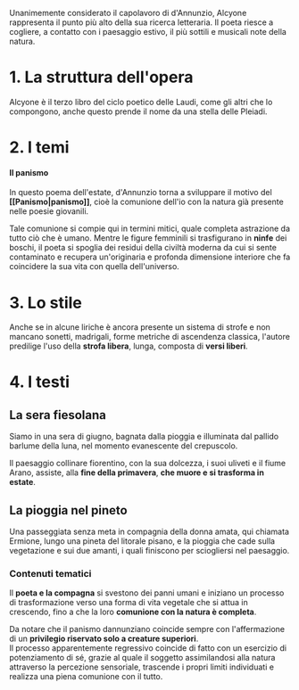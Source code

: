Unanimemente considerato il capolavoro di d'Annunzio, Alcyone rappresenta il punto più alto della sua ricerca letteraria. Il poeta riesce a cogliere, a contatto con i paesaggio estivo, il più sottili e musicali note della natura. 

# 1. La struttura dell'opera
Alcyone è il terzo libro del ciclo poetico delle Laudi, come gli altri che lo compongono, anche questo prende il nome da una stella delle Pleiadi.

# 2. I temi
#### Il panismo
In questo poema dell'estate, d'Annunzio torna a sviluppare il motivo del **[[Panismo|panismo]]**, cioè la comunione dell'io con la natura già presente nelle poesie giovanili.

Tale comunione si compie qui in termini mitici, quale completa astrazione da tutto ciò che è umano. Mentre le figure femminili si trasfigurano in **ninfe** dei boschi, il poeta si spoglia dei residui della civiltà moderna da cui si sente contaminato e recupera un'originaria e profonda dimensione interiore che fa coincidere la sua vita con quella dell'universo.

# 3. Lo stile
Anche se in alcune liriche è ancora presente un sistema di strofe e non mancano sonetti, madrigali, forme metriche di ascendenza classica, l'autore predilige l'uso della **strofa libera**, lunga, composta di **versi liberi**.

# 4. I testi

## La sera fiesolana
Siamo in una sera di giugno, bagnata dalla pioggia e illuminata dal pallido barlume della luna, nel momento evanescente del crepuscolo.

Il paesaggio collinare fiorentino, con la sua dolcezza, i suoi uliveti e il fiume Arano, assiste, alla **fine della primavera**, **che muore e si trasforma in estate**.
## La pioggia nel pineto
Una passeggiata senza meta in compagnia della donna amata, qui chiamata Ermione, lungo una pineta del litorale pisano, e la pioggia che cade sulla vegetazione e sui due amanti, i quali finiscono per sciogliersi nel paesaggio.
### Contenuti tematici
Il **poeta e la compagna** si svestono dei panni umani e iniziano un processo di trasformazione verso una forma di vita vegetale che si attua in crescendo, fino a che la loro **comunione con la natura è completa**.

Da notare che il panismo dannunziano coincide sempre con l'affermazione di un **privilegio riservato solo a creature superiori**.  
Il processo apparentemente regressivo coincide di fatto con un esercizio di potenziamento di sé, grazie al quale il soggetto assimilandosi alla natura attraverso la percezione sensoriale, trascende i propri limiti individuati e realizza una piena comunione con il tutto.